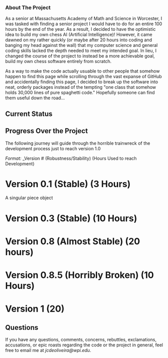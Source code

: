 ### About The Project
As a senior at Massachusetts Academy of Math and Science in Worcester, I was tasked with finding a senior project I would have to do for an entire 100 hours by the end of the year. As a result, I decided to have the optimistic idea to build my own chess AI (Artificial Intelligence)! However, it came dawned on my rather quickly (or maybe after 20 hours into coding and banging my head against the wall) that my computer science and general coding skills lacked the depth needed to meet my intended goal. In lieu, I changed the course of the project to instead be a more achievable goal, build my own chess software entirely from scratch. 

As a way to make the code actually usuable to other people that somehow happen to find this page while scrolling through the vast expanse of GitHub and accidentally finding this page, I decided to break up the software into neat, orderly packages instead of the tempting "one class that somehow holds 30,000 lines of pure spaghetti code." Hopefully someone can find them useful down the road... 

## Current Status

## Progress Over the Project

The following journey will guide through the horrible trainwreck of the development process just to reach version 1.0

*Format:* _Version #  (Robustness/Stability) (Hours Used to reach Development)  

# Version 0.1 (Stable) (3 Hours)
A singular piece object 


# Version 0.3 (Stable) (10 Hours)

# Version 0.8 (Almost Stable) (20 hours) 

# Version 0.8.5 (Horribly Broken) (10 Hours)

# Version 1 (20)



## Questions
If you have any questions, comments, concerns, rebuttles, exclamations, accusations, or epic roasts regarding the code or the project in general, feel free to email me at _jcdeoliveira@wpi.edu_.   
